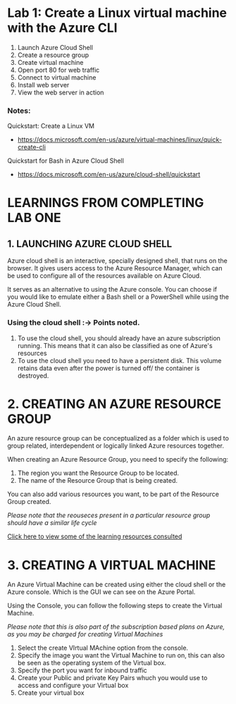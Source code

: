 # Lab 1: Create a Linux virtual machine with the Azure CLI

1. Launch Azure Cloud Shell
2. Create a resource group
3. Create virtual machine
4. Open port 80 for web traffic
5. Connect to virtual machine
6. Install web server
7. View the web server in action

### Notes:

Quickstart: Create a Linux VM
* https://docs.microsoft.com/en-us/azure/virtual-machines/linux/quick-create-cli

Quickstart for Bash in Azure Cloud Shell
* https://docs.microsoft.com/en-us/azure/cloud-shell/quickstart


# LEARNINGS FROM COMPLETING LAB ONE

## 1. LAUNCHING AZURE CLOUD SHELL
Azure cloud shell is an interactive, specially designed shell, that runs on the browser. It gives users access to the Azure Resource Manager, which can be used to configure all of the resources available on Azure Cloud.

It serves as an alternative to using the Azure console. You can choose if you would like to emulate either a Bash shell or a PowerShell while using the Azure Cloud Shell. 

### Using the cloud shell :-> Points noted.
1. To use the cloud shell, you should already have an azure subscription running. This means that it can also be classified as one of Azure's resources
2. To use the cloud shell you need to have a persistent disk. This volume retains data even after the power is turned off/ the container is destroyed.

# 2. CREATING AN AZURE RESOURCE GROUP
An azure resource group can be conceptualized as a folder which is used to group related, interdependent or logically linked Azure resources together.

When creating an Azure Resource Group, you need to specify the following:

1. The region you want the Resource Group to be located. 
2. The name of the Resource Group that is being created.

You can also add various resources you want, to be part of the Resource Group created.

*Please note that the reouseces present in a particular resource group should have a similar life cycle*

[Click here to view some of the learning resources consulted](https://www.alachisoft.com/resources/docs/ncache/containerization/azure/create-azure-resource-group.html)

# 3. CREATING A VIRTUAL MACHINE
An Azure Virtual Machine can be created using either the cloud shell or the Azure console. Which is the GUI we can see on the Azure Portal.

Using the Console, you can follow the following steps to create the Virtual Machine.

*Please note that this is also part of the subscription based plans on Azure, as you may be charged for creating Virtual Machines*

1. Select the create VIrtual MAchine option from the console.
2. Specify the image you want the Virtual Machine to run on, this can also be seen as the operating system of the Virtual box.
3. Specify the port you want for inbound traffic
4. Create your Public and private Key Pairs whuch you would use to access and configure your Virtual box
5. Create your virtual box


